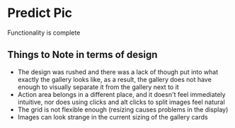 # Predict Pic
  Functionality is complete
  
## Things to Note in terms of design
  * The design was rushed and there was a lack of though put into what exactly the gallery looks like, as a result, the gallery does not have enough to visually separate it from the gallery next to it
  * Action area belongs in a different place, and it doesn't feel immediately intuitive, nor does using clicks and alt clicks to split images feel natural
  * The grid is not flexible enough (resizing causes problems in the display)
  * Images can look strange in the current sizing of the gallery cards
